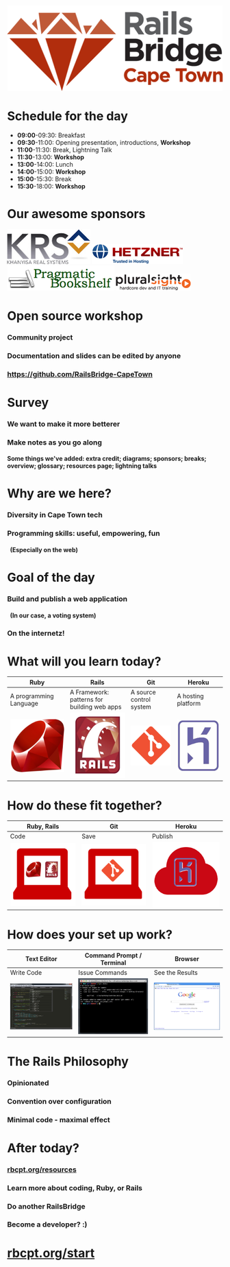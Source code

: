 <!SLIDE centereverything bullets>
![Railsbridge](img/rails-bridge-cape-town-logo-large.png)

<!SLIDE bullets>
# Schedule for the day

 * **09:00**-09:30: Breakfast
 * **09:30**-11:00: Opening presentation, introductions, **Workshop**
 * **11:00**-11:30: Break, Lightning Talk
 * **11:30**-13:00: **Workshop**
 * **13:00**-14:00: Lunch
 * **14:00**-15:00: **Workshop**
 * **15:00**-15:30: Break
 * **15:30**-18:00: **Workshop**

<!SLIDE bullets>
# Our awesome sponsors
![KRS](img/KRS.jpg)
![Hetzner](img/hetzner-logo.png)
![PragmaticProgrammer](img/pragprog-logo.png)
![Pluralsight](img/pluralsight-fullcolor-175x39-v3.png)

<!SLIDE bullets>
# Open source workshop

### Community project
### Documentation and slides can be edited by anyone
### https://github.com/RailsBridge-CapeTown

<!SLIDE bullets>
# Survey

### We want to make it more betterer
### Make notes as you go along
#### Some things we've added: extra credit; diagrams; sponsors; breaks; overview; glossary; resources page; lightning talks	


<!SLIDE bullets>
# Why are we here?

### Diversity in Cape Town tech
### Programming skills: useful, empowering, fun
#### &nbsp; (Especially on the web)


<!SLIDE bullets>
# Goal of the day
### Build and publish a web application
#### &nbsp; (In our case, a voting system)
### On the internetz!


<!SLIDE center>
# What will you learn today?

|Ruby|Rails|Git|Heroku|
|---|---|---|---|
|A programming Language|A Framework: patterns for building web apps|A source control system|A hosting platform|
| <img src="img/ruby-logo.jpg" alt="Ruby" width="250"> | <img src="img/rails_logo.jpg" alt="Rails" width="250"> | <img src="img/git-icon.png" alt="Git" width="250"> | <img src="img/heroku-logo.png" alt="Heroku"  width="250" > |

<!SLIDE center>
# How do these fit together?

|Ruby, Rails|Git|Heroku|
|---|---|---|
|Code|Save|Publish|
| <img src="img/fit-together-ruby-rails.png" alt="Ruby, Rails" width="250"> | <img src="img/fit-together-git.png" alt="Git" width="250"> | <img src="img/fit-together-heroku.png" alt="Heroku" width="250"> |

<!SLIDE center>
# How does your set up work?

|Text Editor|Command Prompt / Terminal|Browser|
|---|---|---|
|Write Code|Issue Commands|See the Results|
| <img src="img/set-up-text-editor.png" alt="Sublime Text" width="250"> | <img src="img/set-up-terminal.png" alt="Terminal" width="250"> | <img src="img/set-up-browser.png" alt="Browser" width="250"> |

<!SLIDE>
# The Rails Philosophy

### Opinionated
### Convention over configuration
### Minimal code - maximal effect

<!SLIDE>
# After today?

### [rbcpt.org/resources](http://rbcpt.org/resources/)
### Learn more about coding, Ruby, or Rails
### Do another RailsBridge
### Become a developer? :)

# [rbcpt.org/start](http://rbcpt.org/start/)